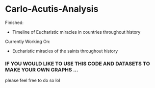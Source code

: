 # Carlo-Acutis-Analysis

Finished:
- Timeline of Eucharistic miracles in countries throughout history

Currently Working On:
- Eucharistic miracles of the saints throughout history


### IF YOU WOULD LIKE TO USE THIS CODE AND DATASETS TO MAKE YOUR OWN GRAPHS ...

please feel free to do so lol
